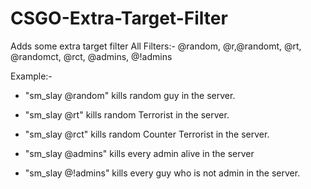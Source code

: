 # CSGO-Extra-Target-Filter
Adds some extra target filter
All Filters:- @random, @r,@randomt, @rt, @randomct, @rct, @admins, @!admins

Example:- 

* "sm_slay @random" kills random guy in the server.

* "sm_slay @rt" kills random Terrorist in the server.

* "sm_slay @rct" kills random Counter Terrorist in the server.

* "sm_slay @admins" kills every admin alive in the server

* "sm_slay @!admins" kills every guy who is not admin in the server.


